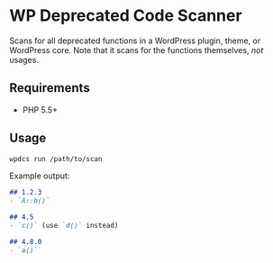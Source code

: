 # WP Deprecated Code Scanner

Scans for all deprecated functions in a WordPress plugin, theme, or WordPress core.
Note that it scans for the functions themselves, *not* usages.

## Requirements

- PHP 5.5+

## Usage

```bash
wpdcs run /path/to/scan
```

Example output:

```markdown
## 1.2.3
- `A::b()`

## 4.5
- `c()` (use `d()` instead)

## 4.8.0
- `a()`
```
